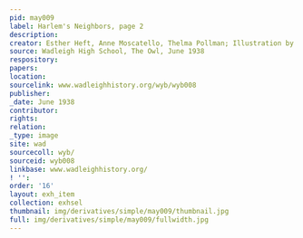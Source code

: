 ```yaml
---
pid: may009
label: Harlem's Neighbors, page 2
description:
creator: Esther Heft, Anne Moscatello, Thelma Pollman; Illustration by Frances Varca
source: Wadleigh High School, The Owl, June 1938
respository:
papers:
location:
sourcelink: www.wadleighhistory.org/wyb/wyb008
publisher:
_date: June 1938
contributor:
rights:
relation:
_type: image
site: wad
sourcecoll: wyb/
sourceid: wyb008
linkbase: www.wadleighhistory.org/
! '':
order: '16'
layout: exh_item
collection: exhsel
thumbnail: img/derivatives/simple/may009/thumbnail.jpg
full: img/derivatives/simple/may009/fullwidth.jpg
---
```

